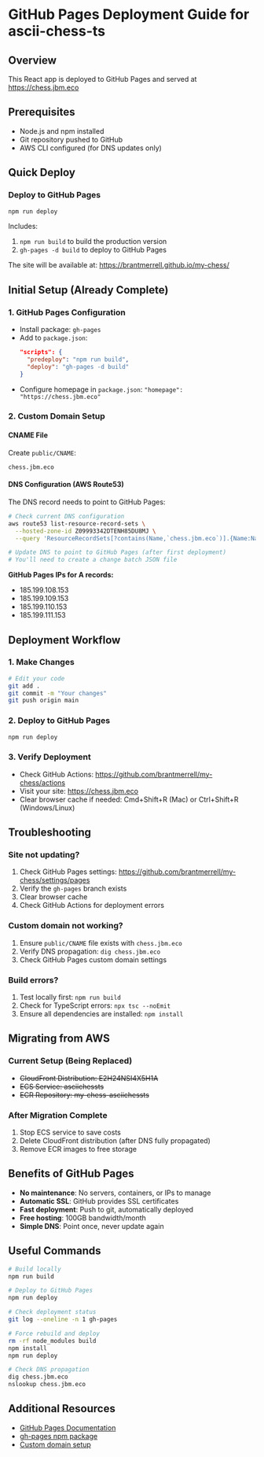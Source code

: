 # GitHub Pages Deployment Guide for ascii-chess-ts

## Overview
This React app is deployed to GitHub Pages and served at https://chess.jbm.eco

## Prerequisites
- Node.js and npm installed
- Git repository pushed to GitHub
- AWS CLI configured (for DNS updates only)

## Quick Deploy

### Deploy to GitHub Pages
```bash
npm run deploy
```

Includes:
1. `npm run build` to build the production version
2. `gh-pages -d build` to deploy to GitHub Pages

The site will be available at: https://brantmerrell.github.io/my-chess/

## Initial Setup (Already Complete)

### 1. GitHub Pages Configuration
- Install package: `gh-pages`
- Add to `package.json`:
  ```json
  "scripts": {
    "predeploy": "npm run build",
    "deploy": "gh-pages -d build"
  }
  ```
- Configure homepage in `package.json`: `"homepage": "https://chess.jbm.eco"`

### 2. Custom Domain Setup

#### CNAME File
Create `public/CNAME`:
```
chess.jbm.eco
```

#### DNS Configuration (AWS Route53)
The DNS record needs to point to GitHub Pages:

```bash
# Check current DNS configuration
aws route53 list-resource-record-sets \
  --hosted-zone-id Z09993342DTENH85DU8MJ \
  --query 'ResourceRecordSets[?contains(Name,`chess.jbm.eco`)].{Name:Name,Type:Type,Value:AliasTarget.DNSName}'

# Update DNS to point to GitHub Pages (after first deployment)
# You'll need to create a change batch JSON file
```

**GitHub Pages IPs for A records:**
- 185.199.108.153
- 185.199.109.153
- 185.199.110.153
- 185.199.111.153

## Deployment Workflow

### 1. Make Changes
```bash
# Edit your code
git add .
git commit -m "Your changes"
git push origin main
```

### 2. Deploy to GitHub Pages
```bash
npm run deploy
```

### 3. Verify Deployment
- Check GitHub Actions: https://github.com/brantmerrell/my-chess/actions
- Visit your site: https://chess.jbm.eco
- Clear browser cache if needed: Cmd+Shift+R (Mac) or Ctrl+Shift+R (Windows/Linux)

## Troubleshooting

### Site not updating?
1. Check GitHub Pages settings: https://github.com/brantmerrell/my-chess/settings/pages
2. Verify the `gh-pages` branch exists
3. Clear browser cache
4. Check GitHub Actions for deployment errors

### Custom domain not working?
1. Ensure `public/CNAME` file exists with `chess.jbm.eco`
2. Verify DNS propagation: `dig chess.jbm.eco`
3. Check GitHub Pages custom domain settings

### Build errors?
1. Test locally first: `npm run build`
2. Check for TypeScript errors: `npx tsc --noEmit`
3. Ensure all dependencies are installed: `npm install`

## Migrating from AWS

### Current Setup (Being Replaced)
- ~~CloudFront Distribution: E2H24NSI4X5H1A~~
- ~~ECS Service: asciichessts~~
- ~~ECR Repository: my-chess-asciichessts~~

### After Migration Complete
1. Stop ECS service to save costs
2. Delete CloudFront distribution (after DNS fully propagated)
3. Remove ECR images to free storage

## Benefits of GitHub Pages
- **No maintenance**: No servers, containers, or IPs to manage
- **Automatic SSL**: GitHub provides SSL certificates
- **Fast deployment**: Push to git, automatically deployed
- **Free hosting**: 100GB bandwidth/month
- **Simple DNS**: Point once, never update again

## Useful Commands

```bash
# Build locally
npm run build

# Deploy to GitHub Pages
npm run deploy

# Check deployment status
git log --oneline -n 1 gh-pages

# Force rebuild and deploy
rm -rf node_modules build
npm install
npm run deploy

# Check DNS propagation
dig chess.jbm.eco
nslookup chess.jbm.eco
```

## Additional Resources
- [GitHub Pages Documentation](https://docs.github.com/en/pages)
- [gh-pages npm package](https://github.com/tschaub/gh-pages)
- [Custom domain setup](https://docs.github.com/en/pages/configuring-a-custom-domain-for-your-github-pages-site)
